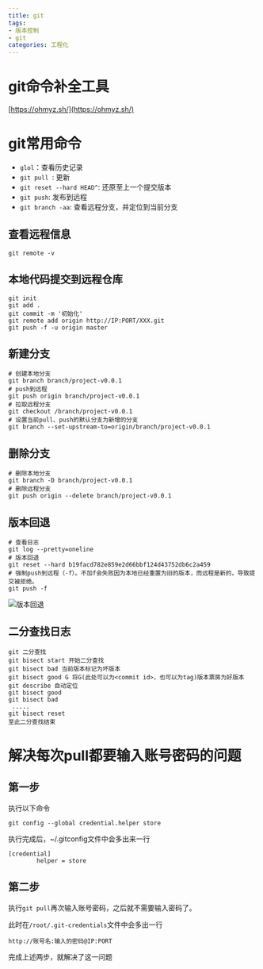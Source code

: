 ```yaml
---
title: git
tags: 
- 版本控制
- git
categories: 工程化
---
```




# git命令补全工具

[https://ohmyz.sh/](https://ohmyz.sh/)



# git常用命令

- `glol`：查看历史记录
- `git pull `: 更新
- `git reset --hard HEAD^`: 还原至上一个提交版本
- `git push`: 发布到远程
- `git branch -aa`: 查看远程分支，并定位到当前分支



## 查看远程信息

```shell
git remote -v
```



## 本地代码提交到远程仓库

```shell
git init
git add .
git commit -m '初始化'
git remote add origin http://IP:PORT/XXX.git
git push -f -u origin master
```



## 新建分支

```shell
# 创建本地分支
git branch branch/project-v0.0.1
# push到远程
git push origin branch/project-v0.0.1
# 拉取远程分支
git checkout /branch/project-v0.0.1
# 设置当前pull、push的默认分支为新增的分支
git branch --set-upstream-to=origin/branch/project-v0.0.1
```



## 删除分支

```shell
# 删除本地分支
git branch -D branch/project-v0.0.1
# 删除远程分支
git push origin --delete branch/project-v0.0.1 
```



## 版本回退

```shell
# 查看日志
git log --pretty=oneline
# 版本回退
git reset --hard b19facd782e859e2d66bbf124d43752db6c2a459
# 强制push到远程（-f）。不加f会失败因为本地已经重置为旧的版本，而远程是新的，导致提交被拒绝。
git push -f
```

![版本回退](https://blog.airaccoon.cn/img/bed/20190705/版本回退.gif)



## 二分查找日志

```shell
git 二分查找
git bisect start 开始二分查找
git bisect bad 当前版本标记为坏版本
git bisect good G 将G(此处可以为<commit id>，也可以为tag)版本票房为好版本
git describe 自动定位
git bisect good 
git bisect bad 
 .....
git bisect reset
至此二分查找结束
```





# 解决每次pull都要输入账号密码的问题

## 第一步

执行以下命令

```shell
git config --global credential.helper store
```

执行完成后，~/.gitconfig文件中会多出来一行

```shell
[credential]
        helper = store
```



## 第二步

执行`git pull`再次输入账号密码，之后就不需要输入密码了。

此时在`/root/.git-credentials`文件中会多出一行

```shell
http://账号名:输入的密码@IP:PORT
```



完成上述两步，就解决了这一问题